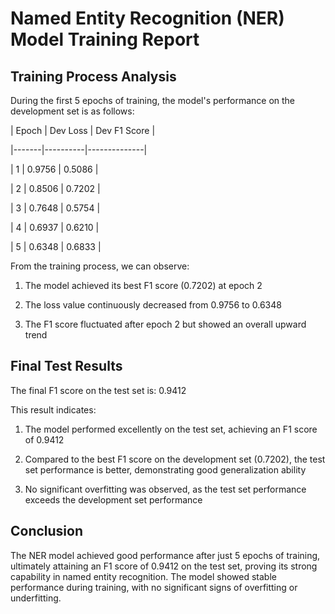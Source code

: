 # Named Entity Recognition (NER) Model Training Report

## Training Process Analysis

During the first 5 epochs of training, the model's performance on the development set is as follows:

| Epoch | Dev Loss | Dev F1 Score |

|-------|----------|--------------|

| 1 | 0.9756 | 0.5086 |

| 2 | 0.8506 | 0.7202 |

| 3 | 0.7648 | 0.5754 |

| 4 | 0.6937 | 0.6210 |

| 5 | 0.6348 | 0.6833 |

From the training process, we can observe:

1. The model achieved its best F1 score (0.7202) at epoch 2

1. The loss value continuously decreased from 0.9756 to 0.6348

1. The F1 score fluctuated after epoch 2 but showed an overall upward trend

## Final Test Results

The final F1 score on the test set is: 0.9412

This result indicates:

1. The model performed excellently on the test set, achieving an F1 score of 0.9412

1. Compared to the best F1 score on the development set (0.7202), the test set performance is better, demonstrating good generalization ability

1. No significant overfitting was observed, as the test set performance exceeds the development set performance

## Conclusion

The NER model achieved good performance after just 5 epochs of training, ultimately attaining an F1 score of 0.9412 on the test set, proving its strong capability in named entity recognition. The model showed stable performance during training, with no significant signs of overfitting or underfitting.
